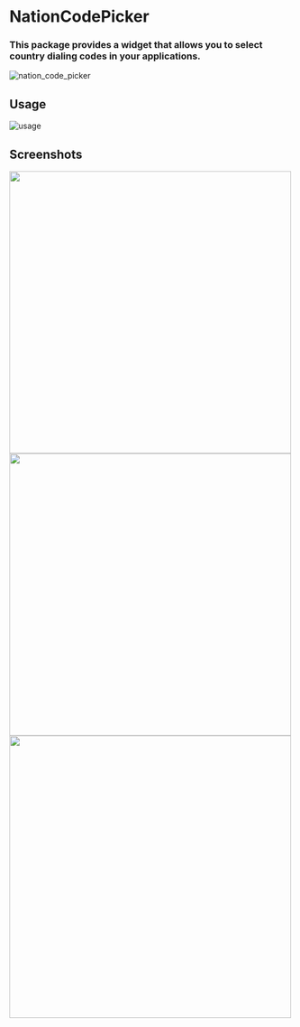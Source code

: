 # NationCodePicker
### This package provides a widget that allows you to select country dialing codes in your applications.
![nation_code_picker](https://github.com/user-attachments/assets/eee8989f-9c75-424b-a8c2-eae5c52e3916)

## Usage
<!--
```
nation_code_picker:
    git:
      url: https://github.com/enescerrahoglu/nation_code_picker.git
```
![implementation](https://github.com/user-attachments/assets/6fc7273e-b451-447e-94cb-52b3bacfd547)
-->
![usage](https://github.com/user-attachments/assets/379af67b-452e-4eec-b543-d0adf169de0b)

## Screenshots
<img src="https://github.com/user-attachments/assets/b6753501-be7e-45fa-9df9-130cd24de7c0" height="500">
<img src="https://github.com/user-attachments/assets/69f375a2-56e5-448b-94b8-32e03716f7a2" height="500">
<img src="https://github.com/user-attachments/assets/e86d639c-02a0-488d-8645-ae7a93d22a00" height="500">
